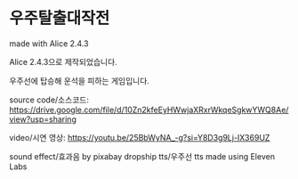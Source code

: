 # 우주탈출대작전
made with Alice 2.4.3

Alice 2.4.3으로 제작되었습니다.

우주선에 탑승해 운석을 피하는 게임입니다.

source code/소스코드: https://drive.google.com/file/d/10Zn2kfeEyHWwjaXRxrWkqeSgkwYWQ8Ae/view?usp=sharing

video/시연 영상: https://youtu.be/25BbWyNA_-g?si=Y8D3g9Lj-IX369UZ

sound effect/효과음 by pixabay
dropship tts/우주선 tts made using Eleven Labs

